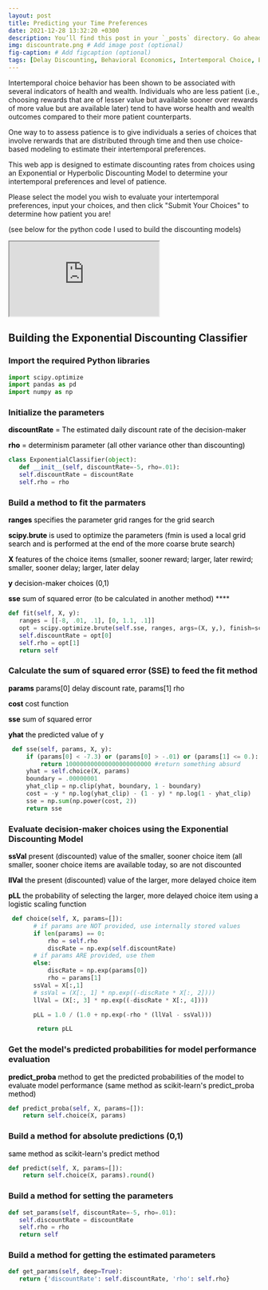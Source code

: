 ```yaml
---
layout: post
title: Predicting your Time Preferences
date: 2021-12-28 13:32:20 +0300
description: You’ll find this post in your `_posts` directory. Go ahead and edit it and re-build the site to see your changes. # Add post description (optional)
img: discountrate.png # Add image post (optional)
fig-caption: # Add figcaption (optional)
tags: [Delay Discounting, Behavioral Economics, Intertemporal Choice, Economic Patience, Regression, Modeling]
---
```



Intertemporal choice behavior has been shown to be associated with several indicators of health and wealth. Individuals who are less patient (i.e., choosing rewards that are of lesser value but available sooner over rewards of more value but are available later) tend to have worse health and wealth outcomes compared to their more patient counterparts.

One way to to assess patience is to give individuals a series of choices that involve rerwards that are distributed through time and then use choice-based modeling to estimate their intertemporal preferences. 

This web app is designed to estimate discounting rates from choices using an Exponential or Hyperbolic Discounting Model to determine your intertemporal preferences and level of patience.

Please select the model you wish to evaluate your intertemporal preferences, input your choices, and then click "Submit Your Choices" to determine how patient you are!

(see below for the python code I used to build the discounting models)

<div class="iframe-container iframe-container-for-wxh-500x350"
style="-webkit-overflow-scrolling: touch; overflow: auto;">

<iframe src="https://share.streamlit.io/loatmanp/discountwebapp/main/main.py">

  <p style="font-size: 110%;"><em><strong>IFRAME:</strong> There is
  iframe content here but your browser version does not support
  iframes.</em> Please update your browser to its current version 
  and try again.</p>

</iframe>

</div>

## Building the Exponential Discounting Classifier

### Import the required Python libraries

```python
import scipy.optimize
import pandas as pd
import numpy as np
```

### Initialize the parameters

<span style="color:black"><b>discountRate</b> = The estimated daily discount rate of the decision-maker </span>

<span style="color:black"><b>rho</b> = determinism parameter (all other variance other than discounting) </span>
 


```python
class ExponentialClassifier(object):
   def __init__(self, discountRate=-5, rho=.01):
   self.discountRate = discountRate
   self.rho = rho
```

### Build a method to fit the parmaters

<span style="color:black"><b>ranges</b> specifies the parameter grid ranges for the grid search </span>

<span style="color:black"><b>scipy.brute</b> is used to optimize the parameters (fmin is used a local grid search and is performed at the end of the more coarse brute search) </span>

<span style="color:black"><b>X</b> features of the choice items (smaller, sooner reward; larger, later rewird; smaller, sooner delay; larger, later delay </span>

<span style="color:black"><b>y</b> decision-maker choices (0,1)  </span>

<span style="color:black"><b>sse</b> sum of squared error (to be calculated in another method) </span>****

```python
def fit(self, X, y):
   ranges = [[-8, .01, .1], [0, 1.1, .1]]
   opt = scipy.optimize.brute(self.sse, ranges, args=(X, y,), finish=scipy.optimize.fmin)
   self.discountRate = opt[0]
   self.rho = opt[1]
   return self
```
### Calculate the sum of squared error (SSE) to feed the fit method

<span style="color:black"><b>params</b> params[0] delay discount rate, params[1] rho  </span>

<span style="color:black"><b>cost</b> cost function </span>

<span style="color:black"><b>sse</b> sum of squared error </span>

<span style="color:black"><b>yhat</b> the predicted value of y </span>

```python
 def sse(self, params, X, y):
     if (params[0] < -7.3) or (params[0] > -.01) or (params[1] <= 0.):
         return 100000000000000000000000 #return something absurd
     yhat = self.choice(X, params)
     boundary = .00000001
     yhat_clip = np.clip(yhat, boundary, 1 - boundary)
     cost = -y * np.log(yhat_clip) - (1 - y) * np.log(1 - yhat_clip)
     sse = np.sum(np.power(cost, 2))
     return sse
```

### Evaluate decision-maker choices using the Exponential Discounting Model

<span style="color:black"><b>ssVal</b> present (discounted) value of the smaller, sooner choice item (all smaller, sooner choice items are available today, so are not discounted  </span>

<span style="color:black"><b>llVal</b> the present (discounted) value of the larger, more delayed choice item </span>

<span style="color:black"><b>pLL</b> the probability of selecting the larger, more delayed choice item using a logistic scaling function </span>

```python
 def choice(self, X, params=[]):
       # if params are NOT provided, use internally stored values
       if len(params) == 0:
           rho = self.rho
           discRate = np.exp(self.discountRate)
       # if params ARE provided, use them
       else:
           discRate = np.exp(params[0])
           rho = params[1]
       ssVal = X[:,1]
       # ssVal = (X[:, 1] * np.exp((-discRate * X[:, 2])))
       llVal = (X[:, 3] * np.exp((-discRate * X[:, 4])))

       pLL = 1.0 / (1.0 + np.exp(-rho * (llVal - ssVal)))

        return pLL
  ```
### Get the model's predicted probabilities for model performance evaluation

<span style="color:black"><b>predict_proba</b> method to get the predicted probabilities of the model to evaluate model performance (same method as scikit-learn's predict_proba method) </span>

```python
def predict_proba(self, X, params=[]):
    return self.choice(X, params)
```

### Build a method for absolute predictions (0,1)

<span style="color:black"> same method as scikit-learn's predict method</span>

```python
def predict(self, X, params=[]):
    return self.choice(X, params).round()
 ```
### Build a method for setting the parameters
 
```python
def set_params(self, discountRate=-5, rho=.01):
   self.discountRate = discountRate
   self.rho = rho
   return self
   ```
   
### Build a method for getting the estimated parameters
```python
def get_params(self, deep=True):
   return {'discountRate': self.discountRate, 'rho': self.rho}
```

